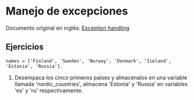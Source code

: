 # Manejo de excepciones

Documento original en inglés: [Exception handling](https://github.com/Asabeneh/30-Days-Of-Python/blob/master/17_Day_Exception_handling/17_exception_handling.md)

## Ejercicios

```
names = ['Finland', 'Sweden', 'Norway', 'Denmark', 'Iceland', 'Estonia', 'Russia']. 
```

1. Desempaca los cinco primeros países y almacénalos en una variable llamada 'nordic_countries', almacena 'Estonia' y 'Russia' en variables 'es' y 'ru' respectivamente.

